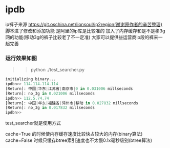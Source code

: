 # ipdb
  ip裤子来源 https://git.oschina.net/lionsoul/ip2region(谢谢原作者的辛苦整理)
  脚本进了修改和添加功能
  是阿里的ip库是比较准的
  加入了内存缓存和是不是移3g网的功能(移动3g的裤子比较老了不一定准)
  大家可以提供些运营商ip段的裤来一起完善
  
### 运行效果如图
>>python ./test_searcher.py

```python
initializing binary...
ipdbn>> 114.114.114.114
[Return]: 中国|华东|江苏省|南京市|0 in 0.031006 millseconds
[Return]: no_3g in 0.021006 millseconds
ipdbn>> 112.5.74.74
[Return]: 中国|华东|福建省|漳州市|移动 in 0.027832 millseconds
[Return]: no_3g in 0.017832 millseconds
ipdbn>> 
```

test_searcher就是使用方式

cache=True 的时候使内存缓存速度比较快占较大的内存(binary算法)
cache=False 时候只缓存btree索引速度也不太慢0.1x毫秒级别(btree算法)

